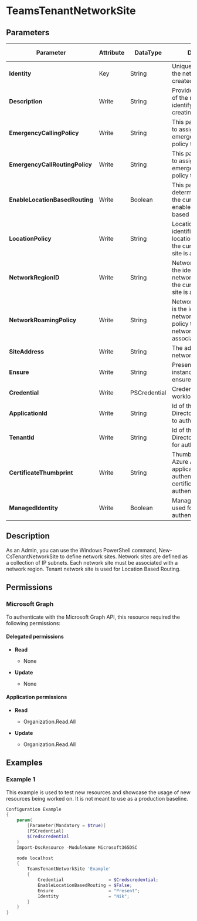 ﻿# TeamsTenantNetworkSite

## Parameters

| Parameter | Attribute | DataType | Description | Allowed Values |
| --- | --- | --- | --- | --- |
| **Identity** | Key | String | Unique identifier for the network site to be created. | |
| **Description** | Write | String | Provide a description of the network site to identify purpose of creating it. | |
| **EmergencyCallingPolicy** | Write | String | This parameter is used to assign a custom emergency calling policy to a network site | |
| **EmergencyCallRoutingPolicy** | Write | String | This parameter is used to assign a custom emergency call routing policy to a network site | |
| **EnableLocationBasedRouting** | Write | Boolean | This parameter determines whether the current site is enabled for location based routing. | |
| **LocationPolicy** | Write | String | LocationPolicy is the identifier for the location policy which the current network site is associating to. | |
| **NetworkRegionID** | Write | String | NetworkRegionID is the identifier for the network region which the current network site is associating to. | |
| **NetworkRoamingPolicy** | Write | String | NetworkRoamingPolicy is the identifier for the network roaming policy to which the network site will associate to. | |
| **SiteAddress** | Write | String | The address of current network site. | |
| **Ensure** | Write | String | Present ensures the instance exists, absent ensures it is removed. | `Present`, `Absent` |
| **Credential** | Write | PSCredential | Credentials of the workload's Admin | |
| **ApplicationId** | Write | String | Id of the Azure Active Directory application to authenticate with. | |
| **TenantId** | Write | String | Id of the Azure Active Directory tenant used for authentication. | |
| **CertificateThumbprint** | Write | String | Thumbprint of the Azure Active Directory application's authentication certificate to use for authentication. | |
| **ManagedIdentity** | Write | Boolean | Managed ID being used for authentication. | |


## Description

As an Admin, you can use the Windows PowerShell command, New-CsTenantNetworkSite to define network sites. Network sites are defined as a collection of IP subnets. Each network site must be associated with a network region. Tenant network site is used for Location Based Routing.

## Permissions

### Microsoft Graph

To authenticate with the Microsoft Graph API, this resource required the following permissions:

#### Delegated permissions

- **Read**

    - None

- **Update**

    - None

#### Application permissions

- **Read**

    - Organization.Read.All

- **Update**

    - Organization.Read.All

## Examples

### Example 1

This example is used to test new resources and showcase the usage of new resources being worked on.
It is not meant to use as a production baseline.

```powershell
Configuration Example
{
    param(
        [Parameter(Mandatory = $true)]
        [PSCredential]
        $Credscredential
    )
    Import-DscResource -ModuleName Microsoft365DSC

    node localhost
    {
        TeamsTenantNetworkSite 'Example'
        {
            Credential                 = $Credscredential;
            EnableLocationBasedRouting = $False;
            Ensure                     = "Present";
            Identity                   = "Nik";
        }
    }
}
```

